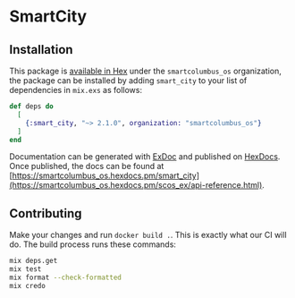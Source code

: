 # SmartCity


## Installation

This package is [available in Hex](https://hex.pm/docs/publish) under the `smartcolumbus_os` organization, the package can be installed
by adding `smart_city` to your list of dependencies in `mix.exs` as follows:

```elixir
def deps do
  [
    {:smart_city, "~> 2.1.0", organization: "smartcolumbus_os"}
  ]
end
```

Documentation can be generated with [ExDoc](https://github.com/elixir-lang/ex_doc)
and published on [HexDocs](https://hexdocs.pm). Once published, the docs can
be found at [https://smartcolumbus_os.hexdocs.pm/smart_city](https://smartcolumbus_os.hexdocs.pm/scos_ex/api-reference.html).

## Contributing

Make your changes and run `docker build .`. This is exactly what our CI will do. The build process runs these commands:

```bash
mix deps.get
mix test
mix format --check-formatted
mix credo
```

